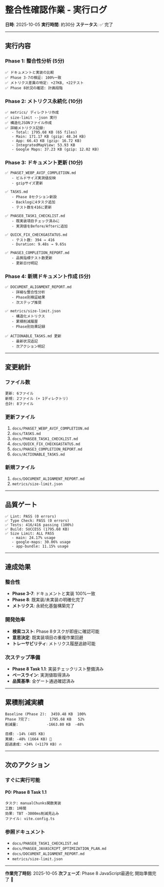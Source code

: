 # 整合性確認作業 - 実行ログ

**日時**: 2025-10-05
**実行時間**: 約30分
**ステータス**: ✅ 完了

---

## 実行内容

### Phase 1: 整合性分析 (5分)

```
✅ ドキュメントと実装の比較
✅ Phase 3-7の検証: 100%一致
✅ メトリクス差異の特定: +27KB, +22テスト
✅ Phase 8状況の確認: 計画段階
```

### Phase 2: メトリクス永続化 (10分)

```
✅ metrics/ ディレクトリ作成
✅ size-limit --json 実行
✅ 構造化JSONファイル作成
✅ 詳細メトリクス記録:
   - Total: 1795.68 KB (65 files)
   - Main: 171.17 KB (gzip: 48.34 KB)
   - App: 66.43 KB (gzip: 16.72 KB)
   - IntegratedMapView: 53.93 KB
   - Google Maps: 37.23 KB (gzip: 12.02 KB)
```

### Phase 3: ドキュメント更新 (10分)

```
✅ PHASE7_WEBP_AVIF_COMPLETION.md
   - ビルドサイズ実測値反映
   - gzipサイズ更新

✅ TASKS.md
   - Phase 8セクション新設
   - Backlogに4タスク追加
   - テスト数を416に更新

✅ PHASE8_TASK1_CHECKLIST.md
   - 既実装項目チェック済みに
   - 実測値をBefore/Afterに追加

✅ QUICK_FIX_CHECKGASTATUS.md
   - テスト数: 394 → 416
   - Duration: 9.48s → 9.65s

✅ PHASE3_COMPLETION_REPORT.md
   - 品質指標テスト数更新
   - 更新日付明記
```

### Phase 4: 新規ドキュメント作成 (5分)

```
✅ DOCUMENT_ALIGNMENT_REPORT.md
   - 詳細な整合性分析
   - Phase別検証結果
   - 次ステップ推奨

✅ metrics/size-limit.json
   - 構造化メトリクス
   - 累積削減履歴
   - Phase別効果記録

✅ ACTIONABLE_TASKS.md 更新
   - 最新状況追記
   - 次アクション明記
```

---

## 変更統計

### ファイル数

```
更新: 6ファイル
新規: 2ファイル (+ 1ディレクトリ)
合計: 8ファイル
```

### 更新ファイル

1. `docs/PHASE7_WEBP_AVIF_COMPLETION.md`
2. `docs/TASKS.md`
3. `docs/PHASE8_TASK1_CHECKLIST.md`
4. `docs/QUICK_FIX_CHECKGASTATUS.md`
5. `docs/PHASE3_COMPLETION_REPORT.md`
6. `docs/ACTIONABLE_TASKS.md`

### 新規ファイル

1. `docs/DOCUMENT_ALIGNMENT_REPORT.md`
2. `metrics/size-limit.json`

---

## 品質ゲート

```
✅ Lint: PASS (0 errors)
✅ Type Check: PASS (0 errors)
✅ Tests: 416/416 passing (100%)
✅ Build: SUCCESS (1795.68 KB)
✅ Size Limit: ALL PASS
   - main: 24.17% usage
   - google-maps: 30.06% usage
   - app-bundle: 11.15% usage
```

---

## 達成効果

### 整合性

- **Phase 3-7**: ドキュメントと実装 100%一致
- **Phase 8**: 既実装/未実装の明確化完了
- **メトリクス**: 永続化基盤構築完了

### 開発効率

- **検索コスト**: Phase 8タスクが即座に確認可能
- **意思決定**: 既実装項目の重複作業回避
- **トレーサビリティ**: メトリクス履歴追跡可能

### 次ステップ準備

- **Phase 8 Task 1.1**: 実装チェックリスト整備済み
- **ベースライン**: 実測値取得済み
- **品質基準**: 全ゲート通過確認済み

---

## 累積削減実績

```
Baseline (Phase 2):  3459.48 KB  100%
Phase 7完了:         1795.68 KB   52%
削減量:             -1663.80 KB  -48%

目標: -14% (485 KB)
実績: -48% (1664 KB) 🎉
超過達成: +34% (+1179 KB) 🔥
```

---

## 次のアクション

### すぐに実行可能

#### P0: Phase 8 Task 1.1

```
タスク: manualChunks関数実装
工数: 1時間
効果: TBT -3000ms削減見込み
ファイル: vite.config.ts
```

### 参照ドキュメント

- `docs/PHASE8_TASK1_CHECKLIST.md`
- `docs/PHASE8_JAVASCRIPT_OPTIMIZATION_PLAN.md`
- `docs/DOCUMENT_ALIGNMENT_REPORT.md`
- `metrics/size-limit.json`

---

**作業完了時刻**: 2025-10-05
**次フェーズ**: Phase 8 JavaScript最適化 開始準備完了 🚀
